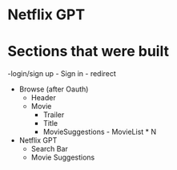 # Netflix GPT


# Sections that were built

-login/sign up
    - Sign in
    - redirect

- Browse (after Oauth)
    - Header
    - Movie
        - Trailer
        - Title
        -  MovieSuggestions
                - MovieList * N
 - Netflix GPT
    -   Search Bar
    -   Movie Suggestions

